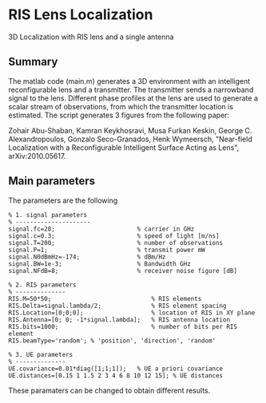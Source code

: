 # RIS Lens Localization
3D Localization with RIS lens and a single antenna

## Summary
The matlab code (main.m) generates a 3D environment with an intelligent reconfigurable lens and a transmitter. The transmitter sends a narrowband signal to the lens. Different phase profiles at the lens are used to generate a scalar stream of observations, from which the transmitter location is estimated. The script generates 3 figures from the following paper: 

Zohair Abu-Shaban, Kamran Keykhosravi, Musa Furkan Keskin, George C. Alexandropoulos, Gonzalo Seco-Granados, Henk Wymeersch, "Near-field Localization with a Reconfigurable Intelligent Surface Acting as Lens", arXiv:2010.05617.

## Main parameters
The parameters are the following
```
% 1. signal parameters
% ---------------------
signal.fc=28;                       % carrier in GHz
signal.c=0.3;                       % speed of light [m/ns]
signal.T=200;                       % number of observations
signal.P=1;                         % transmit power mW
signal.N0dBmHz=-174;                % dBm/Hz
signal.BW=1e-3;                     % Bandwidth GHz
signal.NFdB=8;                      % receiver noise figure [dB]

% 2. RIS parameters
% --------------
RIS.M=50*50;                            % RIS elements 
RIS.Delta=signal.lambda/2;              % RIS element spacing
RIS.Location=[0;0;0];                   % location of RIS in XY plane
RIS.Antenna=[0; 0; -1*signal.lambda];   % RIS antenna location
RIS.bits=1000;                          % number of bits per RIS element
RIS.beamType='random'; % 'position', 'direction', 'random'

% 3. UE parameters 
% --------------
UE.covariance=0.01*diag([1;1;1]);   % UE a priori covariance
UE.distances=[0.15 1 1.5 2 3 4 6 8 10 12 15]; % UE distances
```
These paramaters can be changed to obtain different results. 
